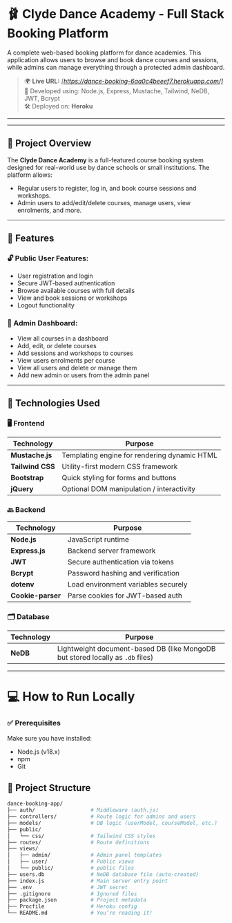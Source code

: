 # 🩰 Clyde Dance Academy - Full Stack Booking Platform

A complete web-based booking platform for dance academies. This application allows users to browse and book dance courses and sessions, while admins can manage everything through a protected admin dashboard.

> 🌍 **Live URL:** _[https://dance-booking-6aa0c4beeef7.herokuapp.com/]_  
> 🧠 Developed using: Node.js, Express, Mustache, Tailwind, NeDB, JWT, Bcrypt  
> 🛠 Deployed on: **Heroku**

---


---

## 📖 Project Overview

The **Clyde Dance Academy** is a full-featured course booking system designed for real-world use by dance schools or small institutions. The platform allows:

- Regular users to register, log in, and book course sessions and workshops.
- Admin users to add/edit/delete courses, manage users, view enrolments, and more.

---

## 🧩 Features

### 🔓 Public User Features:
- User registration and login
- Secure JWT-based authentication
- Browse available courses with full details
- View and book sessions or workshops
- Logout functionality

### 🔐 Admin Dashboard:
- View all courses in a dashboard
- Add, edit, or delete courses
- Add sessions and workshops to courses
- View users enrolments per course
- View all users and delete or manage them
- Add new admin or users from the admin panel

---

## 🔧 Technologies Used

### 🖥 Frontend

| Technology       | Purpose                                    |
|------------------|---------------------------------------------|
| **Mustache.js**  | Templating engine for rendering dynamic HTML |
| **Tailwind CSS** | Utility-first modern CSS framework           |
| **Bootstrap**    | Quick styling for forms and buttons         |
| **jQuery**       | Optional DOM manipulation / interactivity   |

### 🔙 Backend

| Technology       | Purpose                                   |
|------------------|--------------------------------------------|
| **Node.js**      | JavaScript runtime                         |
| **Express.js**   | Backend server framework                   |
| **JWT**          | Secure authentication via tokens           |
| **Bcrypt**       | Password hashing and verification          |
| **dotenv**       | Load environment variables securely        |
| **Cookie-parser**| Parse cookies for JWT-based auth           |

### 🗂 Database

| Technology | Purpose                                  |
|------------|-------------------------------------------|
| **NeDB**   | Lightweight document-based DB (like MongoDB but stored locally as `.db` files) |

---
# 💻 How to Run Locally

### ✅ Prerequisites
Make sure you have installed:
- Node.js (v18.x)
- npm
- Git

## 📁 Project Structure

```bash
dance-booking-app/
├── auth/                  # Middleware (auth.js)
├── controllers/           # Route logic for admins and users
├── models/                # DB logic (userModel, courseModel, etc.)
├── public/
│   └── css/               # Tailwind CSS styles
├── routes/                # Route definitions
├── views/
│   ├── admin/             # Admin panel templates
│   ├── user/              # Public views
│   └── public/            # public files 
├── users.db               # NeDB database file (auto-created)
├── index.js               # Main server entry point
├── .env                   # JWT secret
├── .gitignore             # Ignored files
├── package.json           # Project metadata
├── Procfile               # Heroku config
└── README.md              # You’re reading it!
